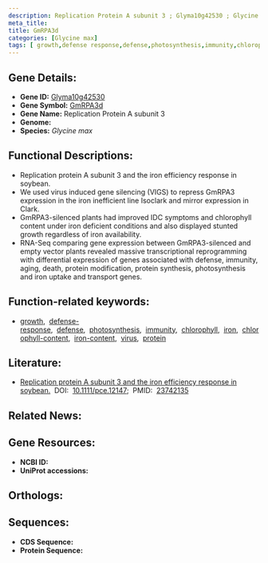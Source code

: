 ```yaml
---
description: Replication Protein A subunit 3 ; Glyma10g42530 ; Glycine max
meta_title:
title: GmRPA3d
categories: [Glycine max]
tags: [ growth,defense response,defense,photosynthesis,immunity,chlorophyll,iron,chlorophyll content,iron content,virus,protein ]
---
```


## Gene Details:
- **Gene ID:** [Glyma10g42530]()
- **Gene Symbol:** <u>GmRPA3d</u>
- **Gene Name:** Replication Protein A subunit 3
- **Genome:** []()
- **Species:** *Glycine max*

## Functional Descriptions:
   - Replication protein A subunit 3 and the iron efficiency response in soybean.
   - We used virus induced gene silencing (VIGS) to repress GmRPA3 expression in the iron inefficient line Isoclark and mirror expression in Clark.
   - GmRPA3-silenced plants had improved IDC symptoms and chlorophyll content under iron deficient conditions and also displayed stunted growth regardless of iron availability.
   - RNA-Seq comparing gene expression between GmRPA3-silenced and empty vector plants revealed massive transcriptional reprogramming with differential expression of genes associated with defense, immunity, aging, death, protein modification, protein synthesis, photosynthesis and iron uptake and transport genes.

## Function-related keywords:
   - [growth](/tags/growth/),&nbsp;&nbsp;[defense-response](/tags/defense-response/),&nbsp;&nbsp;[defense](/tags/defense/),&nbsp;&nbsp;[photosynthesis](/tags/photosynthesis/),&nbsp;&nbsp;[immunity](/tags/immunity/),&nbsp;&nbsp;[chlorophyll](/tags/chlorophyll/),&nbsp;&nbsp;[iron](/tags/iron/),&nbsp;&nbsp;[chlorophyll-content](/tags/chlorophyll-content/),&nbsp;&nbsp;[iron-content](/tags/iron-content/),&nbsp;&nbsp;[virus](/tags/virus/),&nbsp;&nbsp;[protein](/tags/protein/)

## Literature:
   - [Replication protein A subunit 3 and the iron efficiency response in soybean.](https://doi.org/10.1111/pce.12147)&nbsp;&nbsp;DOI:&nbsp;&nbsp;[10.1111/pce.12147](https://doi.org/10.1111/pce.12147);&nbsp;&nbsp;PMID:&nbsp;&nbsp;[23742135](https://pubmed.ncbi.nlm.nih.gov/23742135/)

## Related News:

## Gene Resources:
- **NCBI ID:**  [](https://www.ncbi.nlm.nih.gov/gene/?term=)
- **UniProt accessions:**  [](https://www.uniprot.org/uniprotkb//entry)

## Orthologs:

## Sequences:
- **CDS Sequence:**
- **Protein Sequence:**
